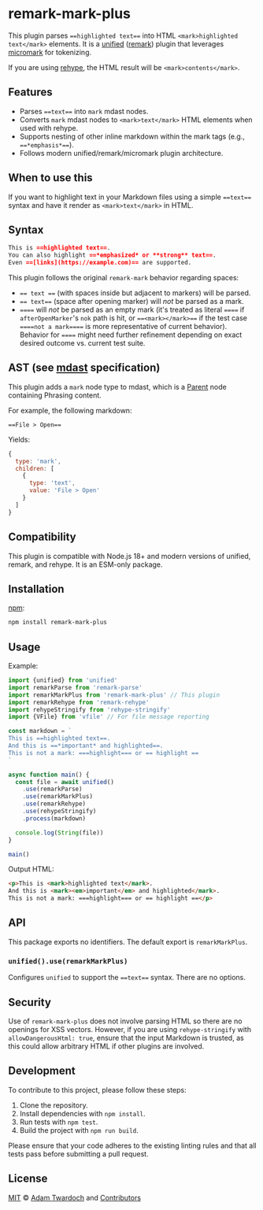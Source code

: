 # remark-mark-plus

This plugin parses `==highlighted text==` into HTML `<mark>highlighted text</mark>` elements.
It is a [unified][unified] ([remark][remark]) plugin that leverages [micromark][micromark] for tokenizing.

If you are using [rehype][rehype], the HTML result will be `<mark>contents</mark>`.

## Features

*   Parses `==text==` into `mark` mdast nodes.
*   Converts `mark` mdast nodes to `<mark>text</mark>` HTML elements when used with rehype.
*   Supports nesting of other inline markdown within the mark tags (e.g., `==*emphasis*==`).
*   Follows modern unified/remark/micromark plugin architecture.

## When to use this

If you want to highlight text in your Markdown files using a simple `==text==` syntax and have it render as `<mark>text</mark>` in HTML.

## Syntax

```markdown
This is ==highlighted text==.
You can also highlight ==*emphasized* or **strong** text==.
Even ==[links](https://example.com)== are supported.
```

This plugin follows the original `remark-mark` behavior regarding spaces:
*   `== text ==` (with spaces inside but adjacent to markers) will be parsed.
*   `== text==` (space after opening marker) will *not* be parsed as a mark.
*   `====` will *not* be parsed as an empty mark (it's treated as literal `====` if `afterOpenMarker`'s `nok` path is hit, or `==<mark></mark>==` if the test case `====not a mark====` is more representative of current behavior). Behavior for `====` might need further refinement depending on exact desired outcome vs. current test suite.

## AST (see [mdast][mdast] specification)

This plugin adds a `mark` node type to mdast, which is a [Parent][parent] node containing Phrasing content.

For example, the following markdown:

`==File > Open==`

Yields:

```javascript
{
  type: 'mark',
  children: [
    {
      type: 'text',
      value: 'File > Open'
    }
  ]
}
```

## Compatibility

This plugin is compatible with Node.js 18+ and modern versions of unified, remark, and rehype.
It is an ESM-only package.

## Installation

[npm][npm]:

```bash
npm install remark-mark-plus
```

## Usage

Example:

```javascript
import {unified} from 'unified'
import remarkParse from 'remark-parse'
import remarkMarkPlus from 'remark-mark-plus' // This plugin
import remarkRehype from 'remark-rehype'
import rehypeStringify from 'rehype-stringify'
import {VFile} from 'vfile' // For file message reporting

const markdown = `
This is ==highlighted text==.
And this is ==*important* and highlighted==.
This is not a mark: ===highlight=== or == highlight ==
`

async function main() {
  const file = await unified()
    .use(remarkParse)
    .use(remarkMarkPlus)
    .use(remarkRehype)
    .use(rehypeStringify)
    .process(markdown)

  console.log(String(file))
}

main()
```

Output HTML:

```html
<p>This is <mark>highlighted text</mark>.
And this is <mark><em>important</em> and highlighted</mark>.
This is not a mark: ===highlight=== or == highlight ==</p>
```

## API

This package exports no identifiers. The default export is `remarkMarkPlus`.

### `unified().use(remarkMarkPlus)`

Configures `unified` to support the `==text==` syntax. There are no options.

## Security

Use of `remark-mark-plus` does not involve parsing HTML so there are no openings for XSS vectors.
However, if you are using `rehype-stringify` with `allowDangerousHtml: true`, ensure that the input Markdown is trusted, as this could allow arbitrary HTML if other plugins are involved.

## Development

To contribute to this project, please follow these steps:

1.  Clone the repository.
2.  Install dependencies with `npm install`.
3.  Run tests with `npm test`.
4.  Build the project with `npm run build`.

Please ensure that your code adheres to the existing linting rules and that all tests pass before submitting a pull request.

## License

[MIT][license] © [Adam Twardoch](https://github.com/twardoch) and [Contributors][contributors]

<!-- Definitions -->

[license]: LICENSE
[npm]: https://www.npmjs.com/package/remark-mark-plus
[mdast]: https://github.com/syntax-tree/mdast
[remark]: https://github.com/remarkjs/remark
[rehype]: https://github.com/rehypejs/rehype
[parent]: https://github.com/syntax-tree/unist#parent
[unified]: https://unifiedjs.com/
[micromark]: https://github.com/micromark/micromark
[contributors]: https://github.com/twardoch/remark-mark-plus/graphs/contributors
